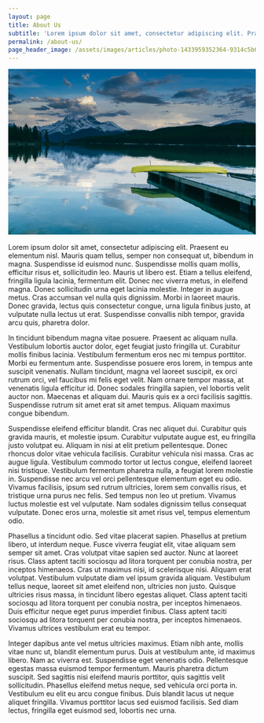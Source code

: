 ```yaml
---
layout: page
title: About Us
subtitle: 'Lorem ipsum dolor sit amet, consectetur adipiscing elit. Praesent eu elementum nisl. Mauris quam tellus, semper non consequat ut, bibendum in magna. Suspendisse id euismod nunc. Suspendisse mollis quam mollis, efficitur risus et, sollicitudin leo.'
permalink: /about-us/
page_header_image: /assets/images/articles/photo-1433959352364-9314c5b6eb0b_sm.jpg
---
```


![](/uploads/versions/photo-1433959352364-9314c5b6eb0b_sm---x----900-600x---.jpg)

Lorem ipsum dolor sit amet, consectetur adipiscing elit. Praesent eu elementum nisl. Mauris quam tellus, semper non consequat ut, bibendum in magna. Suspendisse id euismod nunc. Suspendisse mollis quam mollis, efficitur risus et, sollicitudin leo. Mauris ut libero est. Etiam a tellus eleifend, fringilla ligula lacinia, fermentum elit. Donec nec viverra metus, in eleifend magna. Donec sollicitudin urna eget lacinia molestie. Integer in augue metus. Cras accumsan vel nulla quis dignissim. Morbi in laoreet mauris. Donec gravida, lectus quis consectetur congue, urna ligula finibus justo, at vulputate nulla lectus ut erat. Suspendisse convallis nibh tempor, gravida arcu quis, pharetra dolor.

In tincidunt bibendum magna vitae posuere. Praesent ac aliquam nulla. Vestibulum lobortis auctor dolor, eget feugiat justo fringilla ut. Curabitur mollis finibus lacinia. Vestibulum fermentum eros nec mi tempus porttitor. Morbi eu fermentum ante. Suspendisse posuere eros lorem, in tempus ante suscipit venenatis. Nullam tincidunt, magna vel laoreet suscipit, ex orci rutrum orci, vel faucibus mi felis eget velit. Nam ornare tempor massa, at venenatis ligula efficitur id. Donec sodales fringilla sapien, vel lobortis velit auctor non. Maecenas et aliquam dui. Mauris quis ex a orci facilisis sagittis. Suspendisse rutrum sit amet erat sit amet tempus. Aliquam maximus congue bibendum.

Suspendisse eleifend efficitur blandit. Cras nec aliquet dui. Curabitur quis gravida mauris, et molestie ipsum. Curabitur vulputate augue est, eu fringilla justo volutpat eu. Aliquam in nisi at elit pretium pellentesque. Donec rhoncus dolor vitae vehicula facilisis. Curabitur vehicula nisi massa. Cras ac augue ligula. Vestibulum commodo tortor ut lectus congue, eleifend laoreet nisi tristique. Vestibulum fermentum pharetra nulla, a feugiat lorem molestie in. Suspendisse nec arcu vel orci pellentesque elementum eget eu odio. Vivamus facilisis, ipsum sed rutrum ultricies, lorem sem convallis risus, et tristique urna purus nec felis. Sed tempus non leo ut pretium. Vivamus luctus molestie est vel vulputate. Nam sodales dignissim tellus consequat vulputate. Donec eros urna, molestie sit amet risus vel, tempus elementum odio.

Phasellus a tincidunt odio. Sed vitae placerat sapien. Phasellus at pretium libero, ut interdum neque. Fusce viverra feugiat elit, vitae aliquam sem semper sit amet. Cras volutpat vitae sapien sed auctor. Nunc at laoreet risus. Class aptent taciti sociosqu ad litora torquent per conubia nostra, per inceptos himenaeos. Cras ut maximus nisi, id scelerisque nisi. Aliquam erat volutpat. Vestibulum vulputate diam vel ipsum gravida aliquam. Vestibulum tellus neque, laoreet sit amet eleifend non, ultricies non justo. Quisque ultricies risus massa, in tincidunt libero egestas aliquet. Class aptent taciti sociosqu ad litora torquent per conubia nostra, per inceptos himenaeos. Duis efficitur neque eget purus imperdiet finibus. Class aptent taciti sociosqu ad litora torquent per conubia nostra, per inceptos himenaeos. Vivamus ultrices vestibulum erat eu tempor.

Integer dapibus ante vel metus ultricies maximus. Etiam nibh ante, mollis vitae nunc ut, blandit elementum purus. Duis at vestibulum ante, id maximus libero. Nam ac viverra est. Suspendisse eget venenatis odio. Pellentesque egestas massa euismod tempor fermentum. Mauris pharetra dictum suscipit. Sed sagittis nisi eleifend mauris porttitor, quis sagittis velit sollicitudin. Phasellus eleifend metus neque, sed vehicula orci porta in. Vestibulum eu elit eu arcu congue finibus. Duis blandit lacus ut neque aliquet fringilla. Vivamus porttitor lacus sed euismod facilisis. Sed diam lectus, fringilla eget euismod sed, lobortis nec urna.